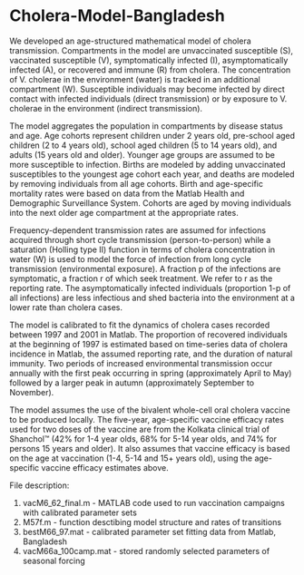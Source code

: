 # Cholera-Model-Bangladesh
We developed an age-structured mathematical model of cholera transmission. Compartments in the model are unvaccinated susceptible (S), vaccinated susceptible (V), symptomatically infected (I), asymptomatically infected (A), or recovered and immune (R) from cholera. The concentration of V. cholerae in the environment (water) is tracked in an additional compartment (W). Susceptible individuals may become infected by direct contact with infected individuals (direct transmission) or by exposure to V. cholerae in the environment (indirect transmission).

The model aggregates the population in compartments by disease status and age. Age cohorts represent children under 2 years old, pre-school aged children (2 to 4 years old), school aged children (5 to 14 years old), and adults (15 years old and older). Younger age groups are assumed to be more susceptible to infection. Births are modeled by adding unvaccinated susceptibles to the youngest age cohort each year, and deaths are modeled by removing individuals from all age cohorts. Birth and age-specific mortality rates were based on data from the Matlab Health and Demographic Surveillance System. Cohorts are aged by moving individuals into the next older age compartment at the appropriate rates.

Frequency-dependent transmission rates are assumed for infections acquired through short cycle transmission (person-to-person) while a saturation (Holling type II) function in terms of cholera concentration in water (W) is used to model the force of infection from long cycle transmission (environmental exposure). A fraction p of the infections are symptomatic, a fraction r of which seek treatment. We refer to r as the reporting rate. The asymptomatically infected individuals (proportion 1-p of all infections) are less infectious and shed bacteria into the environment at a lower rate than cholera cases.

The model is calibrated to fit the dynamics of cholera cases recorded between 1997 and 2001 in Matlab. The proportion of recovered individuals at the beginning of 1997 is estimated based on time-series data of cholera incidence in Matlab, the assumed reporting rate, and the duration of natural immunity. Two periods of increased environmental transmission occur annually with the first peak occurring in spring (approximately April to May) followed by a larger peak in autumn (approximately September to November). 

The model assumes the use of the bivalent whole-cell oral cholera vaccine to be produced locally. The five-year, age-specific vaccine efficacy rates used for two doses of the vaccine are from the Kolkata clinical trial of Shanchol™ (42% for 1-4 year olds, 68% for 5-14 year olds, and 74% for persons 15 years and older). It also assumes that vaccine efficacy is based on the age at vaccination (1-4, 5-14 and 15+ years old), using the age-specific vaccine efficacy estimates above.

File description:
1. vacM6_62_final.m - MATLAB code used to run vaccination campaigns with calibrated parameter sets
2. M57f.m - function desctibing model structure and rates of transitions
3. bestM66_97.mat - calibrated parameter set fitting data from Matlab, Bangladesh
4. vacM66a_100camp.mat - stored randomly selected parameters of seasonal forcing 
